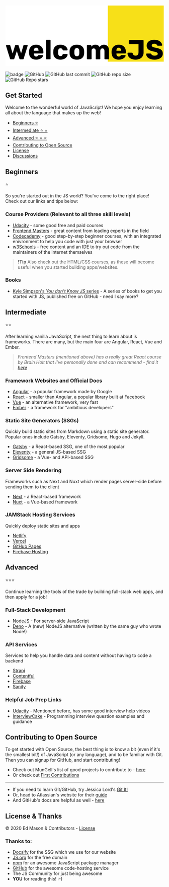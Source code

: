 ![logo](logo.png)

![badge](https://img.shields.io/badge/welcome-js-F7E018?style=flat-square)
![GitHub](https://img.shields.io/github/license/edapm/welcomejs?color=F7E018&style=flat-square)
![GitHub last commit](https://img.shields.io/github/last-commit/edapm/welcomejs?color=F7E018&label=updated&style=flat-square)
![GitHub repo size](https://img.shields.io/github/repo-size/edapm/welcomejs?color=F7E018&style=flat-square)
![GitHub Repo stars](https://img.shields.io/github/stars/edapm/welcomejs?color=F7E018&style=flat-square)

## Get Started

Welcome to the wonderful world of JavaScript! We hope you enjoy learning all about the language that makes up the web!

- [Beginners ⭐](#beginners)
- [Intermediate ⭐ ⭐](#intermediate)
- [Advanced ⭐ ⭐ ⭐](#advanced)
- [Contributing to Open Source](#contributing-to-open-source)
- [License](#license)
- [Discussions](https://github.com/edapm/welcomejs/discussions)

## Beginners
⭐

So you're started out in the JS world? You've come to the right place! Check out our links and tips below:

### Course Providers (Relevant to all three skill levels)

- [Udacity](https://udacity.com) - some good free and paid courses
- [Frontend Masters](https://frontendmasters.com) - great content from leading experts in the field
- [Codecademy](https://codecademy.com) - good step-by-step beginner courses, with an integrated enivronment to help you code with just your browser
- [w3Schools](https://w3schools.com) - free content and an IDE to try out code from the maintainers of the internet themselves

> **!Tip** Also check out the HTML/CSS courses, as these will become useful when you started building apps/websites.

### Books

- [Kyle Simpson's *You don't Know JS* series](https://github.com/getify/You-Dont-Know-JS) - A series of books to get you started with JS, published free on GitHub - need I say more?

## Intermediate
⭐⭐

After learning vanilla JavaScript, the next thing to learn about is frameworks. There are many, but the main four are Angular, React, Vue and Ember. 

> *Frontend Masters (mentioned above) has a really great React course by Brain Holt that I've personally done and can recommend - find it [here](https://frontendmasters.com/courses/complete-react-v5)*

### Framework Websites and Official Docs

- [Angular](https://angular.io) - a popular framework made by Google
- [React](https://reactjs.org) - smaller than Angular, a popular library built at Facebook
- [Vue](https://vuejs.org) - an alternative framework, very fast
- [Ember](https://emberjs.com) - a framework for "ambitious developers"

### Static Site Generators (SSGs)

Quickly build static sites from Markdown using a static site generator. Popular ones include Gatsby, Eleventy, Gridsome, Hugo and Jekyll.

- [Gatsby](https://gatsbyjs.com) - a React-based SSG, one of the most popular
- [Eleventy](https://11ty.dev) - a general JS-based SSG
- [Gridsome](https://gridsome.org) - a Vue- and API-based SSG

### Server Side Rendering

Frameworks such as Next and Nuxt which render pages server-side before sending them to the client

- [Next](https://nextjs.org) - a React-based framework
- [Nuxt](https://nuxtjs.org) - a Vue-based framework

### JAMStack Hosting Services

Quickly deploy static sites and apps

- [Netlify](https://netlify.com)
- [Vercel](https://vercel.com)
- [GitHub Pages](https://pages.github.com)
- [Firebase Hosting](https://firebase.google.com/products/hosting)

## Advanced
⭐⭐⭐

Continue learning the tools of the trade by building full-stack web apps, and then apply for a job!

### Full-Stack Development

- [NodeJS](https://nodejs.org) - For server-side JavaScript
- [Deno](https://deno.land) - A (new) NodeJS alternative (written by the same guy who wrote Node!)

### API Services

Services to help you handle data and content without having to code a backend

- [Strapi](https://strapi.io)
- [Contentful](https://contentful.com)
- [Firebase](https://firebase.google.com)
- [Sanity](https://sanity.io)

### Helpful Job Prep Links

- [Udacity](https://udacity.com) - Mentioned before, has some good interview help videos
- [InterviewCake](https://www.interviewcake.com) - Programming interview question examples and guidance

## Contributing to Open Source

To get started with Open Source, the best thing is to know a bit (even if it's the smallest bit!) of JavaScript (or any language), and to be familiar with Git. Then you can signup for GitHub, and start contributing!



- Check out MunGell's list of good projects to contribute to - [here](https://github.com/MunGell/awesome-for-beginners#javascript)
- Or check out [First Contributions](https://github.com/firstcontributions/first-contributions)

---

- If you need to learn Git/GitHub, try Jessica Lord's [Git It!](https://github.com/jlord/git-it-electron)
- Or, head to Atlassian's website for their [guide](https://www.atlassian.com/git)
- And GitHub's docs are helpful as well - [here](https://docs.github.com)

## License & Thanks

&copy; 2020 Ed Mason & Contributors - [License](https://github.com/edapm/welcomejs/blob/main/LICENSE)

### Thanks to:

- [Docsify](https://docsify.js.org) for the SSG which we use for our website
- [JS.org](https://js.org) for the free domain
- [npm](https://npmjs.com) for an awesome JavaScript package manager
- [GitHub](https://github.com) for the awesome code-hosting service
- The JS Community for just being awesome
- **YOU** for reading this! :-)
